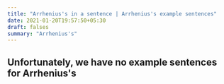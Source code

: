 ```yaml
---
title: "Arrhenius's in a sentence | Arrhenius's example sentences"
date: 2021-01-20T19:57:50+05:30
draft: falses
summary: "Arrhenius's"
---
```

## Unfortunately, we have no example sentences for Arrhenius's                 
